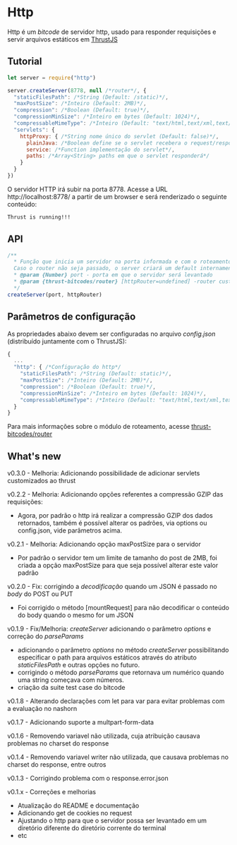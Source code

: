 Http
===============

Http é um *bitcode* de servidor http, usado para responder requisições e servir arquivos estáticos em [ThrustJS](https://github.com/thrustjs/thrust)

## Tutorial

```javascript
let server = require("http")

server.createServer(8778, null /*router*/, {
  "staticFilesPath": /*String (Default: /static)*/,
  "maxPostSize": /*Inteiro (Default: 2MB)*/,
  "compression": /*Boolean (Default: true)*/,
  "compressionMinSize": /*Inteiro em bytes (Default: 1024)*/,
  "compressableMimeType": /*Inteiro (Default: "text/html,text/xml,text/css,application/json,application/javascript")*/,
  "servlets": {
    httpProxy: { /*String nome único do servlet (Default: false)*/,
      plainJava: /*Boolean define se o servlet recebera o request/response como java (Default: false)*/,
      service: /*Function implementação do servlet*/,
      paths: /*Array<String> paths em que o servlet responderá*/
    }
  }
})
```
O servidor HTTP irá subir na porta 8778.
Acesse a URL http://localhost:8778/ a partir de um browser e será renderizado o seguinte conteúdo:

```html
Thrust is running!!!
```

## API

```javascript
/**
  * Função que inicia um servidor na porta informada e com o roteamento informados.
  Caso o router não seja passado, o server criará um default internamente.
  * @param {Number} port - porta em que o servidor será levantado
  * @param {thrust-bitcodes/router} [httpRouter=undefined] -router customizado com rotas de serviço
  */
createServer(port, httpRouter)
```

## Parâmetros de configuração
As propriedades abaixo devem ser configuradas no arquivo *config.json* (distribuído juntamente com o ThrustJS):

``` javascript
{
  ...
  "http": { /*Configuração do http*/
    "staticFilesPath": /*String (Default: static)*/,
    "maxPostSize": /*Inteiro (Default: 2MB)*/,
    "compression": /*Boolean (Default: true)*/,
    "compressionMinSize": /*Inteiro em bytes (Default: 1024)*/,
    "compressableMimeType": /*Inteiro (Default: "text/html,text/xml,text/css,application/json,application/javascript")*/,
  }
}

```

Para mais informações sobre o módulo de roteamento, acesse [thrust-bitcodes/router](https://github.com/thrust-bitcodes/router)


## What's new

v0.3.0 - Melhoria: Adicionando possibilidade de adicionar servlets customizados ao thrust 

v0.2.2 - Melhoria: Adicionando opções referentes a compressão GZIP das requisições:
* Agora, por padrão o http irá realizar a compressão GZIP dos dados retornados, também é possível alterar os padrões, via options ou config.json, vide parâmetros acima. 

v0.2.1 - Melhoria: Adicionando opção maxPostSize para o servidor
* Por padrão o servidor tem um limite de tamanho do post de 2MB, foi criada a opção maxPostSize para que seja possível alterar este valor padrão

v0.2.0 - Fix: corrigindo a _decodificação_ quando um JSON é passado no _body_ do POST ou PUT
* Foi corrigido o método [mountRequest] para não decodificar o conteúdo do body quando o mesmo for um JSON

v0.1.9 - Fix/Melhoria: _createServer_ adicionando o parâmetro _options_ e correção do _parseParams_
* adicionando o parâmetro _options_ no método _createServer_ possibilitando especificar o path para arquivos estáticos através do atributo _staticFilesPath_ e outras opções no futuro.
* corrigindo o método _parseParams_ que retornava um numérico quando uma string começava com números.
* criação da suite test case do bitcode

v0.1.8 - Alterando declarações com let para var para evitar problemas com a evaluação no nashorn

v0.1.7 - Adicionando suporte a multpart-form-data

v0.1.6 - Removendo variavel não utilizada, cuja atribuição causava problemas no charset do response

v0.1.4 - Removendo variavel writer não utilizada, que causava problemas no charset do response, entre outros

v0.1.3 - Corrigindo problema com o response.error.json

v0.1.x - Correções e melhorias
* Atualização do README e documentação
* Adicionando get de cookies no request
* Ajustando o http para que o servidor possa ser levantado em um diretório diferente do diretório corrente do terminal
* etc
